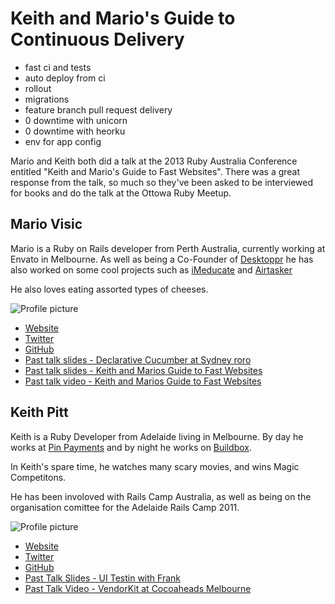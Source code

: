 # Keith and Mario's Guide to Continuous Delivery

* fast ci and tests
* auto deploy from ci
* rollout
* migrations
* feature branch pull request delivery
* 0 downtime with unicorn
* 0 downtime with heorku
* env for app config

Mario and Keith both did a talk at the 2013 Ruby Australia Conference entitled "Keith and Mario's Guide to Fast Websites". There was a great response from the talk, so much so they've been asked to be interviewed for books and do the talk at the Ottowa Ruby Meetup.

## Mario Visic

Mario is a Ruby on Rails developer from Perth Australia, currently working at Envato in Melbourne. As well as being a Co-Founder of [Desktoppr](https://www.desktoppr.co) he has also worked on some cool projects such as [iMeducate](https://www.imeducate.com) and [Airtasker](https://www.airtasker.com)

He also loves eating assorted types of cheeses.

![Profile picture](https://raw.github.com/keithpitt/rubyconfau-2014-cfp/master/keith-and-marios-guide-to-continuous-delivery/mario_profile_picture.jpeg)

- [Website](http://www.mariovisic.com)
- [Twitter](https://twitter.com/mariovisic)
- [GitHub](https://github.com/mariovisic)
- [Past talk slides - Declarative Cucumber at Sydney roro](http://mariovisic.github.com/declarative_cucumber/)
- [Past talk slides - Keith and Marios Guide to Fast Websites](https://speakerdeck.com/keithpitt/keith-and-marios-guide-to-fast-websites)
- [Past talk video - Keith and Marios Guide to Fast Websites](http://vimeo.com/61342267)

## Keith Pitt

Keith is a Ruby Developer from Adelaide living in Melbourne. By day he works at [Pin Payments](http://www.pin.net.au) and by night he works on [Buildbox](https://buildbox.io).

In Keith's spare time, he watches many scary movies, and wins Magic Competitons.

He has been involoved with Rails Camp Australia, as well as being on the organisation comittee for the Adelaide Rails Camp 2011.

![Profile picture](https://raw.github.com/keithpitt/rubyconfau-2014-cfp/master/keith-and-marios-guide-to-continuous-delivery/keith_profile_picture.png)

- [Website](http://keithpitt.com/)
- [Twitter](https://twitter.com/keithpitt)
- [GitHub](https://github.com/keithpitt)
- [Past Talk Slides - UI Testin with Frank](http://slidesha.re/SuMD4p)
- [Past Talk Video - VendorKit at Cocoaheads Melbourne](http://www.melbournecocoaheads.com/vendorkit-keith-pitt/)
